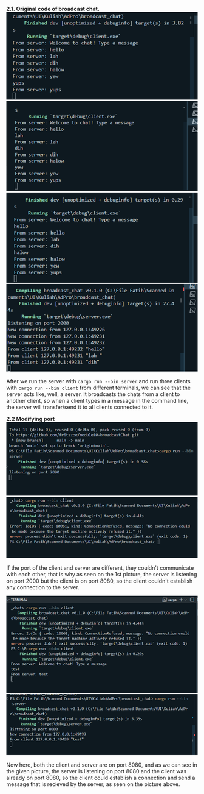 **2.1. Original code of broadcast chat.**  
![](2.1.2.png)  
![](2.1.3.png)
![](2.1.4.png)
![](2.1.1.png)  

After we run the server with `cargo run --bin server` and run three clients with `cargo run --bin client` from different terminals, we can see that the server acts like, well, a server. It broadcasts the chats from a client to another client, so when a client types in a message in the command line, the server will transfer/send it to all clients connected to it.

**2.2 Modifying port**
![](2.2.1.png)
![](2.2.2.png)

If the port of the client and server are different, they couldn't communicate with each other, that is why as seen on the 1st picture, the server is listening on port 2000 but the client is on port 8080, so the client couldn't establish any connection to the server.

![](2.2.3.png)
![](2.2.4.png)

Now here, both the client and server are on port 8080, and as we can see in the given picture, the server is listening on port 8080 and the client was already on port 8080, so the client could establish a connection and send a message that is recieved by the server, as seen on the picture above.